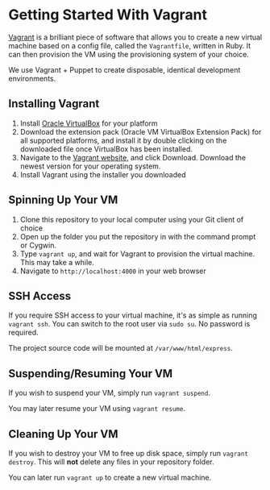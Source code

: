 Getting Started With Vagrant
============================

[Vagrant](http://www.vagrantup.com/) is a brilliant piece of software that allows you to create a new virtual machine based on a config file, called the `Vagrantfile`, written in Ruby. It can then provision the VM using the provisioning system of your choice.

We use Vagrant + Puppet to create disposable, identical development environments.

Installing Vagrant
------------------

1. Install [Oracle VirtualBox](https://www.virtualbox.org/wiki/Downloads) for your platform
2. Download the extension pack (Oracle VM VirtualBox Extension Pack) for all supported platforms, and install it by double clicking on the downloaded file once VirtualBox has been installed.
3. Navigate to the [Vagrant website](http://www.vagrantup.com/), and click Download. Download the newest version for your operating system.
4. Install Vagrant using the installer you downloaded

Spinning Up Your VM
-------------------

1. Clone this repository to your local computer using your Git client of choice
2. Open up the folder you put the repository in with the command prompt or Cygwin.
3. Type `vagrant up`, and wait for Vagrant to provision the virtual machine. This may take a while.
4. Navigate to `http://localhost:4000` in your web browser

SSH Access
----------

If you require SSH access to your virtual machine, it's as simple as running `vagrant ssh`. You can switch to the root user via `sudo su`. No password is required.

The project source code will be mounted at `/var/www/html/express`.

Suspending/Resuming Your VM
---------------------------

If you wish to suspend your VM, simply run `vagrant suspend`.

You may later resume your VM using `vagrant resume`.

Cleaning Up Your VM
-------------------

If you wish to destroy your VM to free up disk space, simply run `vagrant destroy`. This will **not** delete any files in your repository folder.

You can later run `vagrant up` to create a new virtual machine.